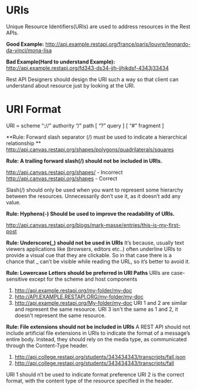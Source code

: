 # URIs
Unique Resource Identifiers(URIs) are used to address resources in the Rest APIs. 

**Good Example:**
http://api.example.restapi.org/france/paris/louvre/leonardo-da-vinci/mona-lisa

**Bad Example(Hard to understand Example):**
http://api.example.restapi.org/fd343-ds34-jjh-jjhjkdsf-4343j33434

Rest API Designers should design the URI such a way so that client can understand about resource just by looking at the URI.

# URI Format
URI = scheme “://” authority “/” path [ “?” query ] [ “#” fragment ]

**Rule: Forward slash separator (/) must be used to indicate a hierarchical relationship
**
http://api.canvas.restapi.org/shapes/polygons/quadrilaterals/squares

**Rule: A trailing forward slash(/) should not be included in URIs.**

http://api.canvas.restapi.org/shapes/ - Incorrect
http://api.canvas.restapi.org/shapes - Correct

Slash(/) should only be used when you want to represent some hierarchy between the resources. Unnecessarily don’t use it, as it doesn’t add any value.

**Rule: Hyphens(-) Should be used to improve the readability of URIs.**

http://api.canvas.restapi.org/blogs/mark-masse/entries/this-is-my-first-post

**Rule: Underscore(_) should not be used in URIs**
It’s because, usually text viewers applications like (browsers, editors etc..) often underline URIs to provide a visual cue that they are clickable. So in that case there is a chance that _ can’t be visible while reading the URL, so it’s better to avoid it.

**Rule: Lowercase Letters should be preferred in URI Paths**
URIs are case-sensitive except for the scheme and host components

1.  http://api.example.restapi.org/my-folder/my-doc
2.  http://API.EXAMPLE.RESTAPI.ORG/my-folder/my-doc
3. http://api.example.restapi.org/My-folder/my-doc
URI 1 and 2 are similar and represent the same resource. URI 3 isn't the same as 1 and 2, it doesn't represent the same resource.

**Rule: File extensions should not be included in URIs**
A REST API should not include artificial file extensions in URIs to indicate the format of a message’s entire body. Instead, they should rely on the media type, as communicated through the Content-Type header.

1. http://api.college.restapi.org/students/343434343/transcripts/fall.json
2. http://api.college.restapi.org/students/343434343/transcripts/fall

URI 1 should n’t be used to indicate format preference
URI 2 is the correct format, with the content type of the resource specified in the header.
